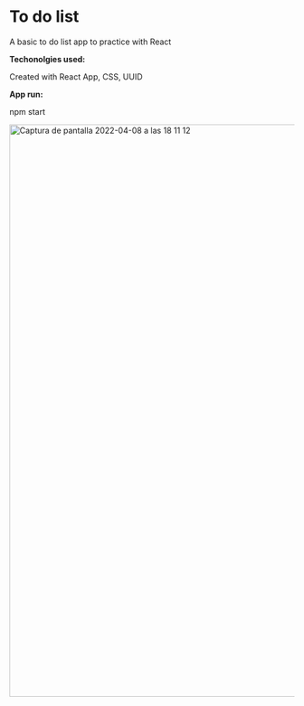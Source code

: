 # To do list

A basic to do list app to practice with React

**Techonolgies used:**

Created with React App, CSS, UUID

**App run:**

npm start

<img width="1013" alt="Captura de pantalla 2022-04-08 a las 18 11 12" src="https://user-images.githubusercontent.com/86075066/162481075-35a39eec-3c25-448c-8b70-8857635f6ef6.png">

